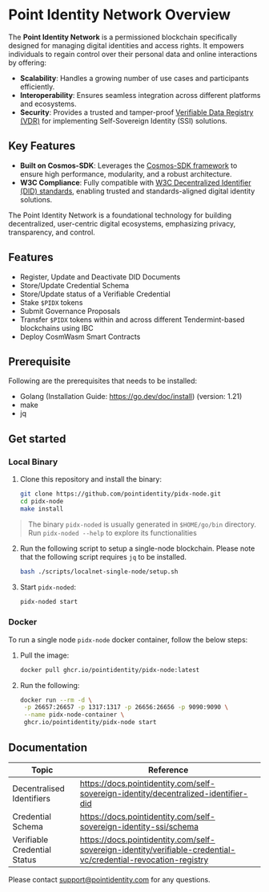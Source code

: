 
# Point Identity Network Overview

The **Point Identity Network** is a permissioned blockchain specifically designed for managing digital identities and access rights. It empowers individuals to regain control over their personal data and online interactions by offering:

- **Scalability**: Handles a growing number of use cases and participants efficiently.
- **Interoperability**: Ensures seamless integration across different platforms and ecosystems.
- **Security**: Provides a trusted and tamper-proof [Verifiable Data Registry (VDR)](https://www.w3.org/TR/did-core/#dfn-verifiable-data-registry) for implementing Self-Sovereign Identity (SSI) solutions.

## Key Features

- **Built on Cosmos-SDK**: Leverages the [Cosmos-SDK framework](https://tendermint.com/sdk/) to ensure high performance, modularity, and a robust architecture.
- **W3C Compliance**: Fully compatible with [W3C Decentralized Identifier (DID) standards](https://www.w3.org/TR/did-core/), enabling trusted and standards-aligned digital identity solutions.

The Point Identity Network is a foundational technology for building decentralized, user-centric digital ecosystems, emphasizing privacy, transparency, and control.

## Features

- Register, Update and Deactivate DID Documents
- Store/Update Credential Schema
- Store/Update status of a Verifiable Credential
- Stake `$PIDX` tokens
- Submit Governance Proposals
- Transfer `$PIDX` tokens within and across different Tendermint-based blockchains using IBC
- Deploy CosmWasm Smart Contracts

## Prerequisite

Following are the prerequisites that needs to be installed:

- Golang (Installation Guide: https://go.dev/doc/install) (version: 1.21)
- make
- jq

## Get started

### Local Binary

1. Clone this repository and install the binary:
   ```sh
   git clone https://github.com/pointidentity/pidx-node.git
   cd pidx-node
   make install
   ```

> The binary `pidx-noded` is usually generated in `$HOME/go/bin` directory. Run `pidx-noded --help` to explore its functionalities

2. Run the following script to setup a single-node blockchain. Please note that the following script requires `jq` to be installed.
   ```sh
   bash ./scripts/localnet-single-node/setup.sh
   ```

3. Start `pidx-noded`:
   ```sh
   pidx-noded start
   ```

### Docker

To run a single node `pidx-node` docker container, follow the below steps:

1. Pull the image:
   ```sh
   docker pull ghcr.io/pointidentity/pidx-node:latest
   ```

2. Run the following:
   ```sh
   docker run --rm -d \
	-p 26657:26657 -p 1317:1317 -p 26656:26656 -p 9090:9090 \
	--name pidx-node-container \
	ghcr.io/pointidentity/pidx-node start
   ```

## Documentation

| Topic | Reference |
| ----- | ---- |
| Decentralised Identifiers | https://docs.pointidentity.com/self-sovereign-identity/decentralized-identifier-did |
| Credential Schema | https://docs.pointidentity.com/self-sovereign-identity-ssi/schema |
| Verifiable Credential Status | https://docs.pointidentity.com/self-sovereign-identity/verifiable-credential-vc/credential-revocation-registry |


Please contact [support@pointidentity.com](mailto:support@pointidentity.com) for any questions.
